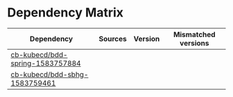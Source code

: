 # Dependency Matrix

Dependency | Sources | Version | Mismatched versions
---------- | ------- | ------- | -------------------
[cb-kubecd/bdd-spring-1583757884](https://github.com/cb-kubecd/bdd-spring-1583757884.git) |  | []() | 
[cb-kubecd/bdd-sbhg-1583759461](https://github.com/cb-kubecd/bdd-sbhg-1583759461.git) |  | []() | 
